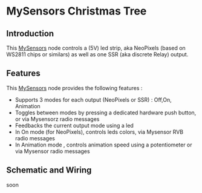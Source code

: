 # MySensors Christmas Tree

## Introduction

This [MySensors](https://www.mysensors.org/)  node controls a (5V) led strip, aka NeoPixels (based on WS2811 chips or similars) as well as one SSR (aka discrete Relay) output.

## Features

This [MySensors](https://www.mysensors.org/)  node provides the following features :

- Supports 3 modes for each output (NeoPixels or SSR) : Off,On, Animation
- Toggles between modes by pressing a dedicated hardware push button, or via Mysensorz radio messages
- Feedbacks the current output mode using a led
- In On mode (for NeoPixels), controls leds colors, via Mysensor RVB radio messages
- In Animation mode , controls animation speed using a potentiometer or via Mysensor radio messages


## Schematic and Wiring

soon